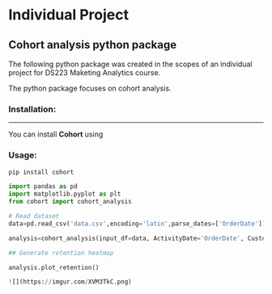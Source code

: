 # Individual Project
## Cohort analysis python package


The following python package was created in the scopes of an individual project for DS223 Maketing Analytics course. 

The python package focuses on cohort analysis.


### Installation:
---
You can install **Cohort** using 

### Usage:
```python
pip install cohort
``` 

```python
import pandas as pd
import matplotlib.pyplot as plt
from cohort import cohort_analysis

# Read dataset 
data=pd.read_csv('data.csv',encoding='latin',parse_dates=['OrderDate'])

analysis=cohort_analysis(input_df=data, ActivityDate='OrderDate', CustomerID='UserId')

## Generate retention heatmap

analysis.plot_retention()

![](https://imgur.com/XVM3TkC.png)

```


